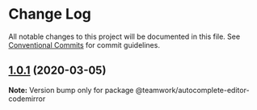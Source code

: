 # Change Log

All notable changes to this project will be documented in this file.
See [Conventional Commits](https://conventionalcommits.org) for commit guidelines.

## [1.0.1](https://github.com/Teamwork/autocomplete/compare/@teamwork/autocomplete-editor-codemirror@1.0.0...@teamwork/autocomplete-editor-codemirror@1.0.1) (2020-03-05)

**Note:** Version bump only for package @teamwork/autocomplete-editor-codemirror
